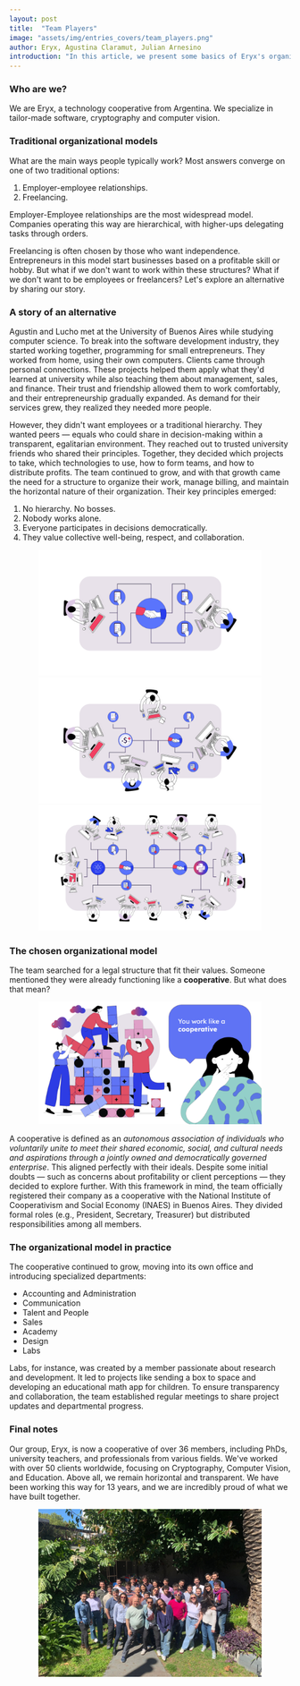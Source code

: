 ```yaml
---
layout: post
title:  "Team Players"
image: "assets/img/entries_covers/team_players.png"
author: Eryx, Agustina Claramut, Julian Arnesino
introduction: "In this article, we present some basics of Eryx's organizational model and values. We discuss the benefits of worker cooperatives based on our own experience and how we came to adopt this model."
---
```


### Who are we?
We are Eryx, a technology cooperative from Argentina.
We specialize in tailor-made software, cryptography and computer vision.

### Traditional organizational models

What are the main ways people typically work?
Most answers converge on one of two traditional options:

1. Employer-employee relationships.
2. Freelancing.

Employer-Employee relationships are the most widespread model.
Companies operating this way are hierarchical, with higher-ups delegating tasks through orders.

Freelancing is often chosen by those who want independence.
Entrepreneurs in this model start businesses based on a profitable skill or hobby.
But what if we don't want to work within these structures?
What if we don't want to be employees or freelancers?
Let's explore an alternative by sharing our story.

### A story of an alternative

Agustin and Lucho met at the University of Buenos Aires while studying computer science.
To break into the software development industry, they started working together, programming for small entrepreneurs.
They worked from home, using their own computers.
Clients came through personal connections.
These projects helped them apply what they'd learned at university while also teaching them about management, sales, and finance.
Their trust and friendship allowed them to work comfortably, and their entrepreneurship gradually expanded.
As demand for their services grew, they realized they needed more people.

However, they didn't want employees or a traditional hierarchy.
They wanted peers — equals who could share in decision-making within a transparent, egalitarian environment.
They reached out to trusted university friends who shared their principles.
Together, they decided which projects to take, which technologies to use, how to form teams, and how to distribute profits.
The team continued to grow, and with that growth came the need for a structure to organize their work, manage billing, and maintain the horizontal nature of their organization.
Their key principles emerged:

1. No hierarchy. No bosses.
2. Nobody works alone.
3. Everyone participates in decisions democratically.
4. They value collective well-being, respect, and collaboration.

<p style="text-align: center">

<img src="/assets/img/team-players/team-players-1-growing.png" alt="growing" width=400 />

<img src="/assets/img/team-players/team-players-2-growing.png" alt="growing" width=400 />

<img src="/assets/img/team-players/team-players-3-growing.png" alt="growing" width=400 />

</p>

### The chosen organizational model

The team searched for a legal structure that fit their values.
Someone mentioned they were already functioning like a **cooperative**.
But what does that mean?

<p style="text-align: center">

<img src="/assets/img/team-players/team-players-4-cooperative.png" alt="growing" width=400 />

</p>

A cooperative is defined as an _autonomous association of individuals who voluntarily unite to meet their shared economic, social, and cultural needs and aspirations through a jointly owned and democratically governed enterprise_.
This aligned perfectly with their ideals.
Despite some initial doubts — such as concerns about profitability or client perceptions — they decided to explore further.
With this framework in mind, the team officially registered their company as a cooperative with the National Institute of Cooperativism and Social Economy (INAES) in Buenos Aires.
They divided formal roles (e.g., President, Secretary, Treasurer) but distributed responsibilities among all members.

### The organizational model in practice

The cooperative continued to grow, moving into its own office and introducing specialized departments:

- Accounting and Administration
- Communication
- Talent and People
- Sales
- Academy
- Design
- Labs
  
Labs, for instance, was created by a member passionate about research and development.
It led to projects like sending a box to space and developing an educational math app for children.
To ensure transparency and collaboration, the team established regular meetings to share project updates and departmental progress.

### Final notes

Our group, Eryx, is now a cooperative of over 36 members, including PhDs, university teachers, and professionals from various fields.
We've worked with over 50 clients worldwide, focusing on Cryptography, Computer Vision, and Education.
Above all, we remain horizontal and transparent.
We have been working this way for 13 years, and we are incredibly proud of what we have built together.

<p style="text-align: center">

<img src="/assets/img/team-players/team-players-5-eryx.jpg" alt="growing" width=400 />

</p>
